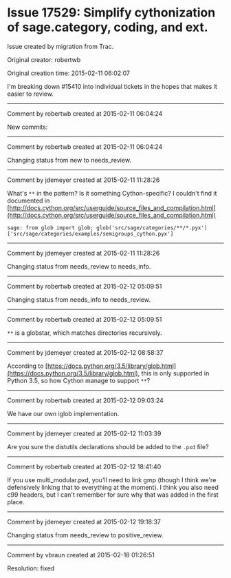 # Issue 17529: Simplify cythonization of sage.category, coding, and ext.

Issue created by migration from Trac.

Original creator: robertwb

Original creation time: 2015-02-11 06:02:07

I'm breaking down #15410 into individual tickets in the hopes that makes it easier to review.


---

Comment by robertwb created at 2015-02-11 06:04:24

New commits:


---

Comment by robertwb created at 2015-02-11 06:04:24

Changing status from new to needs_review.


---

Comment by jdemeyer created at 2015-02-11 11:28:26

What's `**` in the pattern? Is it something Cython-specific? I couldn't find it documented in [http://docs.cython.org/src/userguide/source_files_and_compilation.html](http://docs.cython.org/src/userguide/source_files_and_compilation.html)


```
sage: from glob import glob; glob('src/sage/categories/**/*.pyx')
['src/sage/categories/examples/semigroups_cython.pyx']
```



---

Comment by jdemeyer created at 2015-02-11 11:28:26

Changing status from needs_review to needs_info.


---

Comment by robertwb created at 2015-02-12 05:09:51

Changing status from needs_info to needs_review.


---

Comment by robertwb created at 2015-02-12 05:09:51

`**` is a globstar, which matches directories recursively.


---

Comment by jdemeyer created at 2015-02-12 08:58:37

According to [https://docs.python.org/3.5/library/glob.html](https://docs.python.org/3.5/library/glob.html), this is only supported in Python 3.5, so how Cython manage to support `**`?


---

Comment by robertwb created at 2015-02-12 09:03:24

We have our own iglob implementation.


---

Comment by jdemeyer created at 2015-02-12 11:03:39

Are you sure the distutils declarations should be added to the `.pxd` file?


---

Comment by robertwb created at 2015-02-12 18:41:40

If you use multi_modular.pxd, you'll need to link gmp (though I think we're defensively linking that to everything at the moment). I think you also need c99 headers, but I can't remember for sure why that was added in the first place.


---

Comment by jdemeyer created at 2015-02-12 19:18:37

Changing status from needs_review to positive_review.


---

Comment by vbraun created at 2015-02-18 01:26:51

Resolution: fixed
